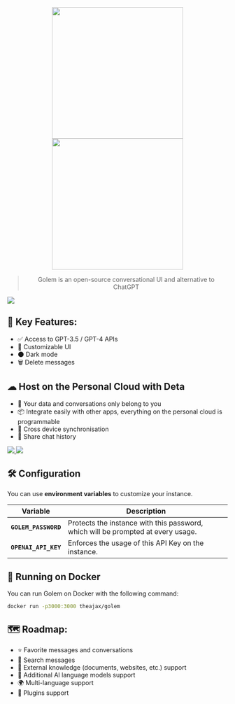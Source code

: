 <div align="center">

<img src="./public/image/logo-light-lettered.svg#gh-light-mode-only" width="300" />
<img src="./public/image/logo-dark-lettered.svg#gh-dark-mode-only" width="300" />

> Golem is an open-source conversational UI and alternative to ChatGPT

</div>

![](./docs/screenshot.png)


## 🚀 Key Features:

- ✅ Access to GPT-3.5 / GPT-4 APIs
- 🎨 Customizable UI
- 🌑 Dark mode
- 🗑️ Delete messages

## ☁ Host on the Personal Cloud with Deta

- 🔑 Your data and conversations only belong to you
- 📦 Integrate easily with other apps, everything on the personal cloud is programmable
- 💠 Cross device synchronisation
- 🍻 Share chat history

[
![](https://raw.githubusercontent.com/deta/community-content/main/Install-Button/light.svg#gh-light-mode-only)
![](https://raw.githubusercontent.com/deta/community-content/main/Install-Button/dark.svg#gh-dark-mode-only)
](https://deta.space/discovery/@henrycunh/golem)

## 🛠 Configuration
You can use **environment variables** to customize your instance.

| Variable | Description |
| -------- | ----------- |
| **`GOLEM_PASSWORD`** | Protects the instance with this password, which will be prompted at every usage. |
| **`OPENAI_API_KEY`** | Enforces the usage of this API Key on the instance. |

## 🐳 Running on Docker
You can run Golem on Docker with the following command:

```bash
docker run -p3000:3000 theajax/golem
```

## 🗺️ Roadmap:

- ⭐️ Favorite messages and conversations
- 🔎 Search messages
- 📄 External knowledge (documents, websites, etc.) support
- 🤖 Additional AI language models support
- 🌍 Multi-language support
- 🔌 Plugins support 



